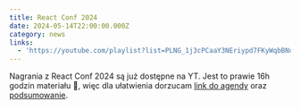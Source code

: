 ```yaml
---
title: React Conf 2024
date: 2024-05-14T22:00:00.000Z
category: news
links:
  - 'https://youtube.com/playlist?list=PLNG_1j3cPCaaY3NEriypd7FKyWqbBNuAB'
---
```


Nagrania z React Conf 2024 są już dostępne na YT. Jest to prawie 16h godzin materiału 🤯, więc dla ułatwienia dorzucam [link do agendy](https://conf.react.dev/agenda "agenda") oraz [podsumowanie](https://react.dev/blog/2024/05/22/react-conf-2024-recap "recap").
